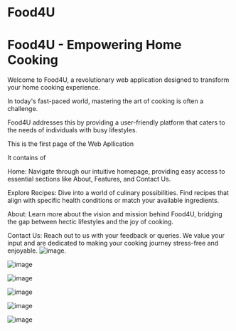 # Food4U

# Food4U - Empowering Home Cooking

Welcome to Food4U, a revolutionary web application designed to transform your home cooking experience. 

In today's fast-paced world, mastering the art of cooking is often a challenge. 

Food4U addresses this by providing a user-friendly platform that caters to the needs of individuals with busy lifestyles.

This is the first page of the Web Apllication

It contains of 

Home: Navigate through our intuitive homepage, providing easy access to essential sections like About, Features, and Contact Us.

Explore Recipes: Dive into a world of culinary possibilities. Find recipes that align with specific health conditions or match your available ingredients.

About: Learn more about the vision and mission behind Food4U, bridging the gap between hectic lifestyles and the joy of cooking.

Contact Us: Reach out to us with your feedback or queries. We value your input and are dedicated to making your cooking journey stress-free and enjoyable.
![image](https://github.com/ShaikSameehaTabassum/Food4U/assets/83460032/42d30b53-27c8-424c-9b78-549feebcd5b8).

![image](https://github.com/ShaikSameehaTabassum/Food4U/assets/83460032/1132ffee-b0b6-4185-898d-44f8dc91fc71)

![image](https://github.com/ShaikSameehaTabassum/Food4U/assets/83460032/d30fe2b6-e2b6-4d35-804a-ccb3bde985a2)

![image](https://github.com/ShaikSameehaTabassum/Food4U-WebApplication/assets/83460032/45ed72b2-cd88-423c-ae81-d30454aadc9d)

![image](https://github.com/ShaikSameehaTabassum/Food4U-WebApplication/assets/83460032/47d9eb44-3280-4a7f-8177-53d4664e0126)

![image](https://github.com/ShaikSameehaTabassum/Food4U-WebApplication/assets/83460032/2258eb9a-5c6b-45a4-9fc6-fe81f56b1c93)



